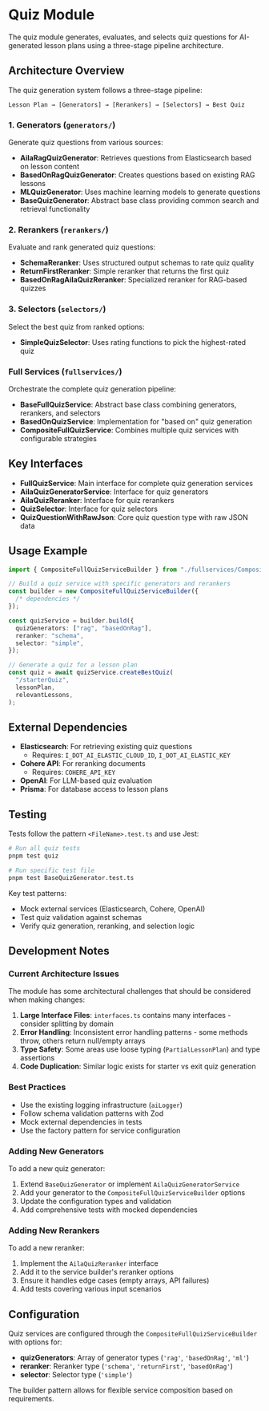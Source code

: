 # Quiz Module

The quiz module generates, evaluates, and selects quiz questions for AI-generated lesson plans using a three-stage pipeline architecture.

## Architecture Overview

The quiz generation system follows a three-stage pipeline:

```
Lesson Plan → [Generators] → [Rerankers] → [Selectors] → Best Quiz
```

### 1. Generators (`generators/`)

Generate quiz questions from various sources:

- **AilaRagQuizGenerator**: Retrieves questions from Elasticsearch based on lesson content
- **BasedOnRagQuizGenerator**: Creates questions based on existing RAG lessons
- **MLQuizGenerator**: Uses machine learning models to generate questions
- **BaseQuizGenerator**: Abstract base class providing common search and retrieval functionality

### 2. Rerankers (`rerankers/`)

Evaluate and rank generated quiz questions:

- **SchemaReranker**: Uses structured output schemas to rate quiz quality
- **ReturnFirstReranker**: Simple reranker that returns the first quiz
- **BasedOnRagAilaQuizReranker**: Specialized reranker for RAG-based quizzes

### 3. Selectors (`selectors/`)

Select the best quiz from ranked options:

- **SimpleQuizSelector**: Uses rating functions to pick the highest-rated quiz

### Full Services (`fullservices/`)

Orchestrate the complete quiz generation pipeline:

- **BaseFullQuizService**: Abstract base class combining generators, rerankers, and selectors
- **BasedOnQuizService**: Implementation for "based on" quiz generation
- **CompositeFullQuizService**: Combines multiple quiz services with configurable strategies

## Key Interfaces

- **FullQuizService**: Main interface for complete quiz generation services
- **AilaQuizGeneratorService**: Interface for quiz generators
- **AilaQuizReranker**: Interface for quiz rerankers
- **QuizSelector**: Interface for quiz selectors
- **QuizQuestionWithRawJson**: Core quiz question type with raw JSON data

## Usage Example

```typescript
import { CompositeFullQuizServiceBuilder } from "./fullservices/CompositeFullQuizServiceBuilder";

// Build a quiz service with specific generators and rerankers
const builder = new CompositeFullQuizServiceBuilder({
  /* dependencies */
});

const quizService = builder.build({
  quizGenerators: ["rag", "basedOnRag"],
  reranker: "schema",
  selector: "simple",
});

// Generate a quiz for a lesson plan
const quiz = await quizService.createBestQuiz(
  "/starterQuiz",
  lessonPlan,
  relevantLessons,
);
```

## External Dependencies

- **Elasticsearch**: For retrieving existing quiz questions
  - Requires: `I_DOT_AI_ELASTIC_CLOUD_ID`, `I_DOT_AI_ELASTIC_KEY`
- **Cohere API**: For reranking documents
  - Requires: `COHERE_API_KEY`
- **OpenAI**: For LLM-based quiz evaluation
- **Prisma**: For database access to lesson plans

## Testing

Tests follow the pattern `<FileName>.test.ts` and use Jest:

```bash
# Run all quiz tests
pnpm test quiz

# Run specific test file
pnpm test BaseQuizGenerator.test.ts
```

Key test patterns:

- Mock external services (Elasticsearch, Cohere, OpenAI)
- Test quiz validation against schemas
- Verify quiz generation, reranking, and selection logic

## Development Notes

### Current Architecture Issues

The module has some architectural challenges that should be considered when making changes:

1. **Large Interface Files**: `interfaces.ts` contains many interfaces - consider splitting by domain
2. **Error Handling**: Inconsistent error handling patterns - some methods throw, others return null/empty arrays
3. **Type Safety**: Some areas use loose typing (`PartialLessonPlan`) and type assertions
4. **Code Duplication**: Similar logic exists for starter vs exit quiz generation

### Best Practices

- Use the existing logging infrastructure (`aiLogger`)
- Follow schema validation patterns with Zod
- Mock external dependencies in tests
- Use the factory pattern for service configuration

### Adding New Generators

To add a new quiz generator:

1. Extend `BaseQuizGenerator` or implement `AilaQuizGeneratorService`
2. Add your generator to the `CompositeFullQuizServiceBuilder` options
3. Update the configuration types and validation
4. Add comprehensive tests with mocked dependencies

### Adding New Rerankers

To add a new reranker:

1. Implement the `AilaQuizReranker` interface
2. Add it to the service builder's reranker options
3. Ensure it handles edge cases (empty arrays, API failures)
4. Add tests covering various input scenarios

## Configuration

Quiz services are configured through the `CompositeFullQuizServiceBuilder` with options for:

- **quizGenerators**: Array of generator types (`'rag'`, `'basedOnRag'`, `'ml'`)
- **reranker**: Reranker type (`'schema'`, `'returnFirst'`, `'basedOnRag'`)
- **selector**: Selector type (`'simple'`)

The builder pattern allows for flexible service composition based on requirements.
